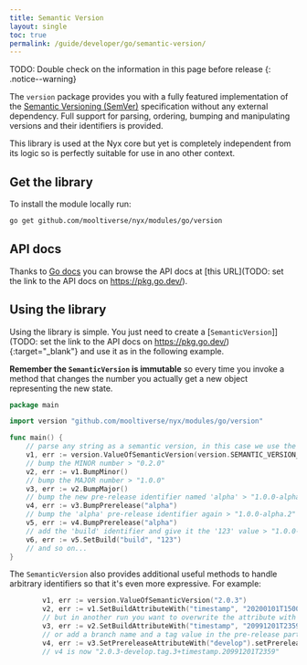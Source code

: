 ```yaml
---
title: Semantic Version
layout: single
toc: true
permalink: /guide/developer/go/semantic-version/
---
```


TODO: Double check on the information in this page before release
{: .notice--warning}

The `version` package provides you with a fully featured implementation of the [Semantic Versioning (SemVer)](https://semver.org/) specification without any external dependency. Full support for parsing, ordering, bumping and manipulating versions and their identifiers is provided.

This library is used at the Nyx core but yet is completely independent from its logic so is perfectly suitable for use in ano other context.

## Get the library

To install the module locally run:

```bash
go get github.com/mooltiverse/nyx/modules/go/version
```
## API docs

Thanks to [Go docs](https://pkg.go.dev/) you can browse the API docs at [this URL](TODO: set the link to the API docs on https://pkg.go.dev/).

## Using the library

Using the library is simple. You just need to create a [`SemanticVersion`]](TODO: set the link to the API docs on https://pkg.go.dev/){:target="_blank"} and use it as in the following example.

**Remember the `SemanticVersion` is immutable** so every time you invoke a method that changes the number you actually get a new object representing the new state.

```go
package main

import version "github.com/mooltiverse/nyx/modules/go/version"

func main() {
    // parse any string as a semantic version, in this case we use the default initial version "0.1.0"
    v1, err := version.ValueOfSemanticVersion(version.SEMANTIC_VERSION_DEFAULT_INITIAL_VERSION)
    // bump the MINOR number > "0.2.0"
    v2, err := v1.BumpMinor()
    // bump the MAJOR number > "1.0.0"
    v3, err := v2.BumpMajor()
    // bump the new pre-release identifier named 'alpha' > "1.0.0-alpha.1"
    v4, err := v3.BumpPrerelease("alpha")
    // bump the 'alpha' pre-release identifier again > "1.0.0-alpha.2"
    v5, err := v4.BumpPrerelease("alpha")
    // add the 'build' identifier and give it the '123' value > "1.0.0-alpha.2+build.123"
    v6, err := v5.SetBuild("build", "123")
    // and so on...
}
```

The `SemanticVersion` also provides additional useful methods to handle arbitrary identifiers so that it's even more expressive. For example:

```go
        v1, err := version.ValueOfSemanticVersion("2.0.3")
        v2, err := v1.SetBuildAttributeWith("timestamp", "20200101T1500")    // v2 is now "2.0.3+timestamp.20200101T1500"
        // but in another run you want to overwrite the attribute with the same name, so...
        v3, err := v2.SetBuildAttributeWith("timestamp", "20991201T2359")    // v3 is now "2.0.3+timestamp.20991201T2359"
        // or add a branch name and a tag value in the pre-release part, one as a simple attribute and the other as a named pair
        v4, err := v3.SetPrereleaseAttributeWith("develop").setPrereleaseAttribute("tag", 3)
        // v4 is now "2.0.3-develop.tag.3+timestamp.20991201T2359"
```
